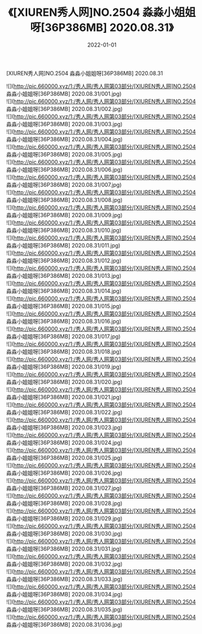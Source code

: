 ﻿---
layout: post
title:  《[XIUREN秀人网]NO.2504 淼淼小姐姐呀[36P386MB] 2020.08.31》
date:   2022-01-01
img: http://pic.660000.xyz/1:/秀人网/秀人网第03部分/[XIUREN秀人网]NO.2504 淼淼小姐姐呀[36P386MB] 2020.08.31/000.jpg
categories: [美女, 清纯, 唯美]
---

[XIUREN秀人网]NO.2504 淼淼小姐姐呀[36P386MB] 2020.08.31

 ![](http://pic.660000.xyz/1:/秀人网/秀人网第03部分/[XIUREN秀人网]NO.2504 淼淼小姐姐呀[36P386MB] 2020.08.31/001.jpg) <br>![](http://pic.660000.xyz/1:/秀人网/秀人网第03部分/[XIUREN秀人网]NO.2504 淼淼小姐姐呀[36P386MB] 2020.08.31/002.jpg) <br>![](http://pic.660000.xyz/1:/秀人网/秀人网第03部分/[XIUREN秀人网]NO.2504 淼淼小姐姐呀[36P386MB] 2020.08.31/003.jpg) <br>![](http://pic.660000.xyz/1:/秀人网/秀人网第03部分/[XIUREN秀人网]NO.2504 淼淼小姐姐呀[36P386MB] 2020.08.31/004.jpg) <br>![](http://pic.660000.xyz/1:/秀人网/秀人网第03部分/[XIUREN秀人网]NO.2504 淼淼小姐姐呀[36P386MB] 2020.08.31/005.jpg) <br>![](http://pic.660000.xyz/1:/秀人网/秀人网第03部分/[XIUREN秀人网]NO.2504 淼淼小姐姐呀[36P386MB] 2020.08.31/006.jpg) <br>![](http://pic.660000.xyz/1:/秀人网/秀人网第03部分/[XIUREN秀人网]NO.2504 淼淼小姐姐呀[36P386MB] 2020.08.31/007.jpg) <br>![](http://pic.660000.xyz/1:/秀人网/秀人网第03部分/[XIUREN秀人网]NO.2504 淼淼小姐姐呀[36P386MB] 2020.08.31/008.jpg) <br>![](http://pic.660000.xyz/1:/秀人网/秀人网第03部分/[XIUREN秀人网]NO.2504 淼淼小姐姐呀[36P386MB] 2020.08.31/009.jpg) <br>![](http://pic.660000.xyz/1:/秀人网/秀人网第03部分/[XIUREN秀人网]NO.2504 淼淼小姐姐呀[36P386MB] 2020.08.31/010.jpg) <br>![](http://pic.660000.xyz/1:/秀人网/秀人网第03部分/[XIUREN秀人网]NO.2504 淼淼小姐姐呀[36P386MB] 2020.08.31/011.jpg) <br>![](http://pic.660000.xyz/1:/秀人网/秀人网第03部分/[XIUREN秀人网]NO.2504 淼淼小姐姐呀[36P386MB] 2020.08.31/012.jpg) <br>![](http://pic.660000.xyz/1:/秀人网/秀人网第03部分/[XIUREN秀人网]NO.2504 淼淼小姐姐呀[36P386MB] 2020.08.31/013.jpg) <br>![](http://pic.660000.xyz/1:/秀人网/秀人网第03部分/[XIUREN秀人网]NO.2504 淼淼小姐姐呀[36P386MB] 2020.08.31/014.jpg) <br>![](http://pic.660000.xyz/1:/秀人网/秀人网第03部分/[XIUREN秀人网]NO.2504 淼淼小姐姐呀[36P386MB] 2020.08.31/015.jpg) <br>![](http://pic.660000.xyz/1:/秀人网/秀人网第03部分/[XIUREN秀人网]NO.2504 淼淼小姐姐呀[36P386MB] 2020.08.31/016.jpg) <br>![](http://pic.660000.xyz/1:/秀人网/秀人网第03部分/[XIUREN秀人网]NO.2504 淼淼小姐姐呀[36P386MB] 2020.08.31/017.jpg) <br>![](http://pic.660000.xyz/1:/秀人网/秀人网第03部分/[XIUREN秀人网]NO.2504 淼淼小姐姐呀[36P386MB] 2020.08.31/018.jpg) <br>![](http://pic.660000.xyz/1:/秀人网/秀人网第03部分/[XIUREN秀人网]NO.2504 淼淼小姐姐呀[36P386MB] 2020.08.31/019.jpg) <br>![](http://pic.660000.xyz/1:/秀人网/秀人网第03部分/[XIUREN秀人网]NO.2504 淼淼小姐姐呀[36P386MB] 2020.08.31/020.jpg) <br>![](http://pic.660000.xyz/1:/秀人网/秀人网第03部分/[XIUREN秀人网]NO.2504 淼淼小姐姐呀[36P386MB] 2020.08.31/021.jpg) <br>![](http://pic.660000.xyz/1:/秀人网/秀人网第03部分/[XIUREN秀人网]NO.2504 淼淼小姐姐呀[36P386MB] 2020.08.31/022.jpg) <br>![](http://pic.660000.xyz/1:/秀人网/秀人网第03部分/[XIUREN秀人网]NO.2504 淼淼小姐姐呀[36P386MB] 2020.08.31/023.jpg) <br>![](http://pic.660000.xyz/1:/秀人网/秀人网第03部分/[XIUREN秀人网]NO.2504 淼淼小姐姐呀[36P386MB] 2020.08.31/024.jpg) <br>![](http://pic.660000.xyz/1:/秀人网/秀人网第03部分/[XIUREN秀人网]NO.2504 淼淼小姐姐呀[36P386MB] 2020.08.31/025.jpg) <br>![](http://pic.660000.xyz/1:/秀人网/秀人网第03部分/[XIUREN秀人网]NO.2504 淼淼小姐姐呀[36P386MB] 2020.08.31/026.jpg) <br>![](http://pic.660000.xyz/1:/秀人网/秀人网第03部分/[XIUREN秀人网]NO.2504 淼淼小姐姐呀[36P386MB] 2020.08.31/027.jpg) <br>![](http://pic.660000.xyz/1:/秀人网/秀人网第03部分/[XIUREN秀人网]NO.2504 淼淼小姐姐呀[36P386MB] 2020.08.31/028.jpg) <br>![](http://pic.660000.xyz/1:/秀人网/秀人网第03部分/[XIUREN秀人网]NO.2504 淼淼小姐姐呀[36P386MB] 2020.08.31/029.jpg) <br>![](http://pic.660000.xyz/1:/秀人网/秀人网第03部分/[XIUREN秀人网]NO.2504 淼淼小姐姐呀[36P386MB] 2020.08.31/030.jpg) <br>![](http://pic.660000.xyz/1:/秀人网/秀人网第03部分/[XIUREN秀人网]NO.2504 淼淼小姐姐呀[36P386MB] 2020.08.31/031.jpg) <br>![](http://pic.660000.xyz/1:/秀人网/秀人网第03部分/[XIUREN秀人网]NO.2504 淼淼小姐姐呀[36P386MB] 2020.08.31/032.jpg) <br>![](http://pic.660000.xyz/1:/秀人网/秀人网第03部分/[XIUREN秀人网]NO.2504 淼淼小姐姐呀[36P386MB] 2020.08.31/033.jpg) <br>![](http://pic.660000.xyz/1:/秀人网/秀人网第03部分/[XIUREN秀人网]NO.2504 淼淼小姐姐呀[36P386MB] 2020.08.31/034.jpg) <br>![](http://pic.660000.xyz/1:/秀人网/秀人网第03部分/[XIUREN秀人网]NO.2504 淼淼小姐姐呀[36P386MB] 2020.08.31/035.jpg) <br>![](http://pic.660000.xyz/1:/秀人网/秀人网第03部分/[XIUREN秀人网]NO.2504 淼淼小姐姐呀[36P386MB] 2020.08.31/036.jpg) <br>